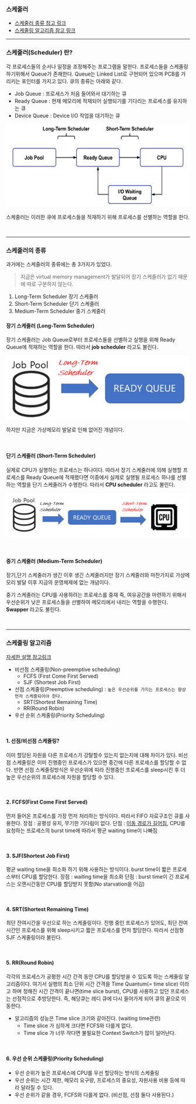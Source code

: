 ### 스케줄러
* [스케줄러 종류 참고 링크](https://jhnyang.tistory.com/372)
* [스케줄링 알고리즘 참고 링크](https://hyunah030.tistory.com/4)

***

### 스케줄러(Scheduler) 란?
각 프로세스들의 순서나 일정을 조정해주는 프로그램을 말한다.
프로세스들을 스케줄링 하기위해서 Queue가 존재한다.
Queue는 Linked List로 구현되어 있으며 PCB를 가리키는 포인터를 가지고 있다.
큐의 종류는 아래와 같다.

* Job Queue : 프로세스가 처음 들어와서 대기하는 큐
* Ready Queue : 현재 메모리에 적재되어 실행되기를 기다리는 프로세스를 유지하는 큐
* Device Queue : Device I/O 작업을 대기하는 큐

![](2022-01-14-11-27-06.png)

스케줄러는 이러한 큐에 프로세스들을 적재하기 위해 프로세스를 선별하는 역할을 한다.

<br>

***

### 스케줄러의 종류
과거에는 스케줄러의 종류에는 총 3가지가 있었다.
> 지금은 virtual memory management가 발달되어 장기 스케줄러가 없기 때문에 따로 구분하지 않는다.
1. Long-Term Scheduler 장기 스케줄러
2. Short-Term Scheduler 단기 스케줄러
3. Medium-Term Scheduler 중기 스케줄러

#### 장기 스케줄러 (Long-Term Scheduler)
장기 스케줄러는 Job Queue로부터 프로세스들을 선별하고 실행을 위해 Ready Queue에 적재하는 역할을 한다.
따라서 **job scheduler** 라고도 불린다.

![](2022-01-14-11-17-55.png)

하지만 지금은 가상메모리 발달로 인해 없어진 개념이다.

<br>

#### 단기 스케줄러 (Short-Term Scheduler)
실제로 CPU가 실행하는 프로세스는 하나이다.
따라서 장기 스케줄러에 의해 실행할 프로세스를 Ready Queue에 적재했다면 
이중에서 실제로 실행될 프로세스 하나를 선별하는 역할을 단기 스케줄러가 수행한다.
따라서 **CPU scheduler** 라고도 불린다.

![](2022-01-14-11-33-00.png)

<br>

#### 중기 스케줄러 (Medium-Term Scheduler)
장기,단기 스케줄러가 생긴 이후 생긴 스케줄러지만
장기 스케줄러와 마찬가지로 가상메모리 발달 이후 지금의 운영체제에 없는 개념이다.

중기 스케줄러는 CPU를 사용하려는 프로세스를 중재 즉, 여유공간을 마련하기 위해서
우선순위가 낮은 프로세스들을 선별하여 메모리에서 내리는 역할을 수행한다.
**Swapper** 라고도 불린다.

<br>

***

### 스케줄링 알고리즘
[자세한 설명 참고링크](https://hyunah030.tistory.com/4)

* 비선점 스케줄링(Non-preemptive scheduling)
    * FCFS (First Come First Served)
    * SJF (Shortest Job First)
* 선점 스케줄링(Preemptive scheduling) : `높은 우선순위를 가지는 프로세스는 항상 먼저 스케줄되어야 한다.`
    * SRT(Shortest Remaining Time)
    * RR(Round Robin)
* 우선 순위 스케줄링(Priority Scheduling)

<br>

#### 1. 선점/비선점 스케줄링?
이미 할당된 자원을 다른 프로세스가 강탈할수 있는지 없는지에 대해 차이가 있다.
비선점 스케줄링은 이미 진행중인 프로세스가 있으면 중간에 다른 프로세스를 할당할 수 없다.
반면 선점 스케줄링방식은 우선순위에 따라 진행중인 프로세스를 sleep시킨 후 더 높은 우선순위의 프로세스에 자원을 할당할 수 있다.

<br>

#### 2. FCFS(First Come First Served)
먼저 들어온 프로세스를 가장 먼저 처리하는 방식이다.
따라서 FIFO 자료구조인 큐를 사용한다.
장점 : 공평성 유지, 무기한 기다림이 없다.
단점 : [이동 경로가 길어짐](https://jhnyang.tistory.com/104), CPU를 요청하는 프로세스의 burst time에 따라서 평균 waiting time이 나빠짐

<br>

#### 3. SJF(Shortest Job First)
평균 waiting time을 최소화 하기 위해 사용하는 방식이다.
burst time이 짧은 프로세스부터 CPU를 할당한다.
장점 : waiting time을 최소화
단점 : burst time이 긴 프로세스는 오랜시간동안 CPU를 할당받지 못함(No starvation을 어김)

<br>

#### 4. SRT(Shortest Remaining Time)
최단 잔여시간을 우선으로 하는 스케줄링이다.
진행 중인 프로세스가 있어도, 최단 잔여시간인 프로세스를 위해 sleep시키고 짧은 프로세스를 먼저 할당한다.
따라서 선점형 SJF 스케줄링이라 불린다.

<br>

#### 5. RR(Round Robin)
각각의 프로세스가 공평한 시간 간격 동안 CPU를 할당받을 수 있도록 하는 스케줄링 알고리즘이다.
여기서 실행의 최소 단위 시간 간격을 Time Quantum(= time slice) 이라고 하며
정해진 시간 간격이 끝나면(time slice burst), CPU를 사용하고 있던 프로세스는 선점적으로 추방당한다.
즉, 해당큐는 레디 큐에 다시 들어가게 되어 큐의 끝으로 이동한다.

* 알고리즘의 성능은 Time slice 크기와 같아진다. (waiting time관련)
    * Time slice 가 심하게 크다면 FCFS와 다를게 없다.
    * Time slice 가 너무 작다면 불필요한 Context Switch가 많이 일어난다.

<br>

#### 6. 우선 순위 스케줄링(Priority Scheduling)
* 우선 순위가 높은 프로세스에 CPU를 우선 할당하는 방식의 스케줄링
* 우선 순위는 시간 제한, 메모리 요구량, 프로세스의 중요성, 자원사용 비용 등에 따라 달라질 수 있다.
* 우선 순위가 같을 경우, FCFS와 다를게 없다. (비선점, 선점 둘다 사용된다.)
